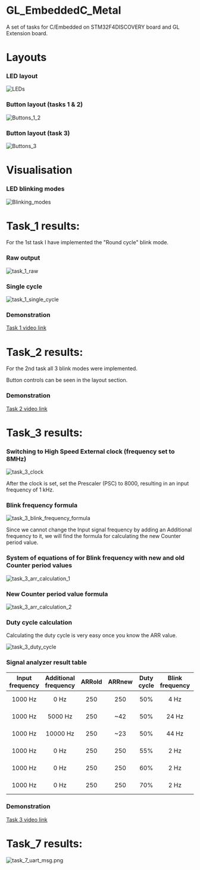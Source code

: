 # GL_EmbeddedC_Metal
A set of tasks for C/Embedded on STM32F4DISCOVERY board and GL Extension board.



# Layouts

### LED layout
![LEDs](resources/general/LEDs.png)

### Button layout (tasks 1 & 2)
![Buttons_1_2](resources/general/Buttons_1_2.png)

### Button layout (task 3)
![Buttons_3](resources/general/Buttons_3.png)

# Visualisation

### LED blinking modes
![Blinking_modes](resources/general/Blinking_modes.png)



# Task_1 results:

<p>For the 1st task I have implemented the "Round cycle" blink mode.</p>

### Raw output
![task_1_raw](resources/signal_sample_snippets/task_1_raw.jpg)

### Single cycle
![task_1_single_cycle](resources/signal_sample_snippets/task_1_single_cycle.jpg)

### Demonstration
[Task 1 video link](https://drive.google.com/file/d/1ZAXTzUsTWDgzGQvHig82hiqvSF-8zatT/view?usp=sharing)



# Task_2 results:

<p>For the 2nd task all 3 blink modes were implemented.</p>
<p>Button controls can be seen in the layout section.<p>

### Demonstration
[Task 2 video link](https://drive.google.com/file/d/1ogUyGjm35eDtBWMlxWRxrAiMj8aUB_tE/view?usp=sharing)



# Task_3 results:

### Switching to High Speed External clock (frequency set to 8MHz)
![task_3_clock](resources/other/task_3_clock.jpg)

<p>After the clock is set, set the Prescaler (PSC) to 8000, resulting in an input frequency of 1 kHz.<p>

### Blink frequency formula
![task_3_blink_frequency_formula](resources/formulas/task_3_blink_frequency_formula.jpg)

<p>Since we cannot change the Input signal frequency by adding an Additional frequency to it, we will find the formula for calculating the new Counter period value.<p>

### System of equations of for Blink frequency with new and old Counter period values
![task_3_arr_calculation_1](resources/formulas/task_3_arr_calculation_1.jpg)

### New Counter period value formula
![task_3_arr_calculation_2](resources/formulas/task_3_arr_calculation_2.jpg)

### Duty cycle calculation

<p>Calculating the duty cycle is very easy once you know the ARR value.<p>

![task_3_duty_cycle](resources/formulas/task_3_duty_cycle_calculation.jpg)

### Signal analyzer result table

| Input frequency | Additional frequency | ARRold | ARRnew | Duty cycle | Blink frequency | Signal Capture                                                         |
|:---------------:|:--------------------:|:------:|:------:|:----------:|:---------------:|:---------------------------------------------------------------------- |
| 1000 Hz         | 0 Hz                 | 250    | 250    | 50%        | 4 Hz            | ![task_3_d50_s4](resources/signal_sample_snippets/task_3_d50_b4.jpg)   |
| 1000 Hz         | 5000 Hz              | 250    | ~42    | 50%        | 24 Hz           | ![task_3_d50_s24](resources/signal_sample_snippets/task_3_d50_b24.jpg) |
| 1000 Hz         | 10000 Hz             | 250    | ~23    | 50%        | 44 Hz           | ![task_3_d50_s44](resources/signal_sample_snippets/task_3_d50_b44.jpg) |
| 1000 Hz         | 0 Hz                 | 250    | 250    | 55%        | 2 Hz            | ![task_3_d55_s4](resources/signal_sample_snippets/task_3_d55_b4.jpg)   |
| 1000 Hz         | 0 Hz                 | 250    | 250    | 60%        | 2 Hz            | ![task_3_d60_s4](resources/signal_sample_snippets/task_3_d60_b4.jpg)   |
| 1000 Hz         | 0 Hz                 | 250    | 250    | 70%        | 2 Hz            | ![task_3_d65_s4](resources/signal_sample_snippets/task_3_d70_b4.jpg)   |

### Demonstration
[Task 3 video link](https://drive.google.com/file/d/1F5gNPX0-D6QYBlSHwgrwUIJH9fl9PKEO/view?usp=sharing)


# Task_7 results:
![task_7_uart_msg.png](resources/other/task_7_uart_msg.png)